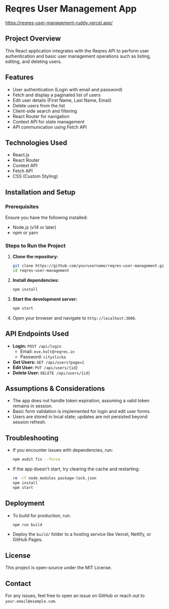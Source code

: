 # Reqres User Management App

https://reqres-user-management-ruddy.vercel.app/ 

## Project Overview
This React application integrates with the Reqres API to perform user authentication and basic user management operations such as listing, editing, and deleting users.

## Features
- User authentication (Login with email and password)
- Fetch and display a paginated list of users
- Edit user details (First Name, Last Name, Email)
- Delete users from the list
- Client-side search and filtering
- React Router for navigation
- Context API for state management
- API communication using Fetch API

## Technologies Used
- React.js
- React Router
- Context API
- Fetch API
- CSS (Custom Styling)

## Installation and Setup
### Prerequisites
Ensure you have the following installed:
- Node.js (v14 or later)
- npm or yarn

### Steps to Run the Project
1. **Clone the repository:**
   ```bash
   git clone https://github.com/yourusername/reqres-user-management.git
   cd reqres-user-management
   ```
2. **Install dependencies:**
   ```bash
   npm install
   ```
3. **Start the development server:**
   ```bash
   npm start
   ```
4. Open your browser and navigate to `http://localhost:3000`.

## API Endpoints Used
- **Login:** `POST /api/login`  
  - Email: `eve.holt@reqres.in`
  - Password: `cityslicka`
- **Get Users:** `GET /api/users?page=1`
- **Edit User:** `PUT /api/users/{id}`
- **Delete User:** `DELETE /api/users/{id}`

## Assumptions & Considerations
- The app does not handle token expiration, assuming a valid token remains in session.
- Basic form validation is implemented for login and edit user forms.
- Users are stored in local state; updates are not persisted beyond session refresh.

## Troubleshooting
- If you encounter issues with dependencies, run:
  ```bash
  npm audit fix --force
  ```
- If the app doesn't start, try clearing the cache and restarting:
  ```bash
  rm -rf node_modules package-lock.json
  npm install
  npm start
  ```

## Deployment
- To build for production, run:
  ```bash
  npm run build
  ```
- Deploy the `build/` folder to a hosting service like Vercel, Netlify, or GitHub Pages.

## License
This project is open-source under the MIT License.

## Contact
For any issues, feel free to open an issue on GitHub or reach out to `your.email@example.com`.


